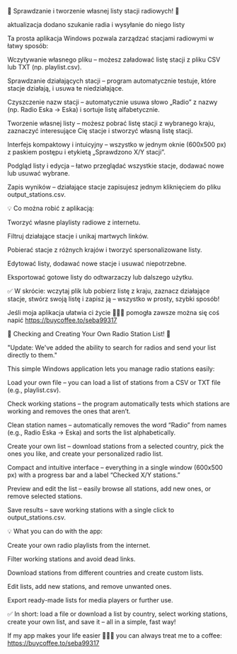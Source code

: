 🌟 Sprawdzanie i tworzenie własnej listy stacji radiowych! 🌟

aktualizacja dodano szukanie radia i wysyłanie do niego listy 

Ta prosta aplikacja Windows pozwala zarządzać stacjami radiowymi w łatwy sposób:

Wczytywanie własnego pliku – możesz załadować listę stacji z pliku CSV lub TXT (np. playlist.csv).

Sprawdzanie działających stacji – program automatycznie testuje, które stacje działają, i usuwa te niedziałające.

Czyszczenie nazw stacji – automatycznie usuwa słowo „Radio” z nazwy (np. Radio Eska → Eska) i sortuje listę alfabetycznie.

Tworzenie własnej listy – możesz pobrać listę stacji z wybranego kraju, zaznaczyć interesujące Cię stacje i stworzyć własną listę stacji.

Interfejs kompaktowy i intuicyjny – wszystko w jednym oknie (600x500 px) z paskiem postępu i etykietą „Sprawdzono X/Y stacji”.

Podgląd listy i edycja – łatwo przeglądać wszystkie stacje, dodawać nowe lub usuwać wybrane.

Zapis wyników – działające stacje zapisujesz jednym kliknięciem do pliku output_stations.csv.

💡 Co można robić z aplikacją:

Tworzyć własne playlisty radiowe z internetu.

Filtruj działające stacje i unikaj martwych linków.

Pobierać stacje z różnych krajów i tworzyć spersonalizowane listy.

Edytować listy, dodawać nowe stacje i usuwać niepotrzebne.

Eksportować gotowe listy do odtwarzaczy lub dalszego użytku.

✅ W skrócie: wczytaj plik lub pobierz listę z kraju, zaznacz działające stacje, stwórz swoją listę i zapisz ją – wszystko w prosty, szybki sposób!

Jeśli moja aplikacja ułatwia ci życie 🤣🤣🤣 pomogła zawsze można się coś napić 
https://buycoffee.to/seba99317


🌟 Checking and Creating Your Own Radio Station List! 🌟

"Update: We've added the ability to search for radios and send your list directly to them."

This simple Windows application lets you manage radio stations easily:

Load your own file – you can load a list of stations from a CSV or TXT file (e.g., playlist.csv).

Check working stations – the program automatically tests which stations are working and removes the ones that aren’t.

Clean station names – automatically removes the word “Radio” from names (e.g., Radio Eska → Eska) and sorts the list alphabetically.

Create your own list – download stations from a selected country, pick the ones you like, and create your personalized radio list.

Compact and intuitive interface – everything in a single window (600x500 px) with a progress bar and a label “Checked X/Y stations.”

Preview and edit the list – easily browse all stations, add new ones, or remove selected stations.

Save results – save working stations with a single click to output_stations.csv.

💡 What you can do with the app:

Create your own radio playlists from the internet.

Filter working stations and avoid dead links.

Download stations from different countries and create custom lists.

Edit lists, add new stations, and remove unwanted ones.

Export ready-made lists for media players or further use.


✅ In short: load a file or download a list by country, select working stations, create your own list, and save it – all in a simple, fast way!

If my app makes your life easier 🤣🤣🤣 you can always treat me to a coffee: https://buycoffee.to/seba99317
